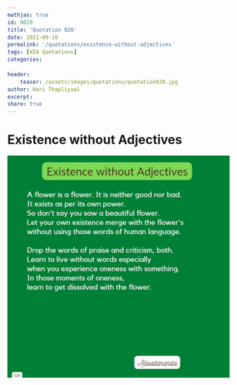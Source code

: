 ```yaml
---
mathjax: true
id: 9020
title: 'Quotation 020'
date: 2021-09-10
permalink: '/quotations/existence-without-adjectives'
tags: [WIA Quotations] 
categories: 

header:
    teaser: /assets/images/quotations/quotation020.jpg
author: Hari Thapliyaal 
excerpt:
share: true 
---
```


# Existence without Adjectives

![Existence without Adjectives](/assets/images/quotations/quotation020.jpg)

